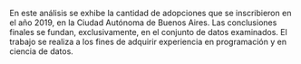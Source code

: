 En este análisis se exhibe la cantidad de adopciones que se inscribieron en el año 2019, en la Ciudad Autónoma de Buenos Aires.
Las conclusiones finales se fundan, exclusivamente, en el conjunto de datos examinados. 
El trabajo se realiza a los fines de adquirir experiencia en programación y en ciencia de datos.
